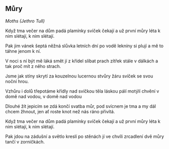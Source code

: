 ## Můry

*Moths (Jethro Tull)*

Když tma večer na dům padá 
plamínky svíček čekají 
a už první můry léta 
k nim slétají, k nim slétají.

Pak jim vánek šeptá
něžná slůvka letních dní 
po vodě lekníny si plují
a mě to táhne jenom k ní.

V noci s ní být mě láká 
smět jí z křídel slíbat prach 
zítřek stále v dálkách 
a tak proč mít z něho strach.

Jsme jak stíny skrytí 
za kouzelnou lucernou 
stvůry žáru svíček 
se svou noční hrou.

Vzhůru i dolů 
třepotáme křídly nad svíčkou 
těla láskou pálí 
motýlí chvění v domě nad vodou, v domě nad vodou

Dlouhé žít jepicím se zdá 
končí svatba můr, pod svícnem je tma 
a my dál chcem žhnout, jen ať roste knot 
než nás ráno přivítá.

Když tma večer na dům padá 
plamínky svíček čekají 
a už první můry léta 
k nim slétají, k nim slétají.

Pak jdou na zádušní 
a světlo kreslí po stěnách 
jí ve chvíli zrcadlení 
dvě můry tančí v zorničkách.
